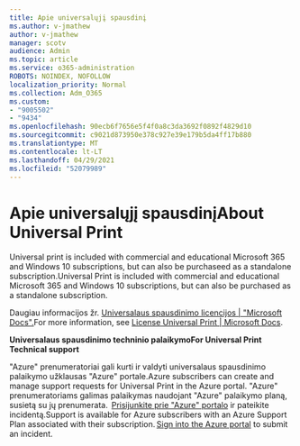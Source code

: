 ```yaml
---
title: Apie universalųjį spausdinį
ms.author: v-jmathew
author: v-jmathew
manager: scotv
audience: Admin
ms.topic: article
ms.service: o365-administration
ROBOTS: NOINDEX, NOFOLLOW
localization_priority: Normal
ms.collection: Adm_O365
ms.custom:
- "9005502"
- "9434"
ms.openlocfilehash: 90ecb6f7656e5f4f0a8c3da3692f0892f4829d10
ms.sourcegitcommit: c9021d873950e378c927e39e179b5da4ff17b880
ms.translationtype: MT
ms.contentlocale: lt-LT
ms.lasthandoff: 04/29/2021
ms.locfileid: "52079989"
---
```

# <a name="about-universal-print"></a><span data-ttu-id="44a2a-102">Apie universalųjį spausdinį</span><span class="sxs-lookup"><span data-stu-id="44a2a-102">About Universal Print</span></span>

<span data-ttu-id="44a2a-103">Universal print is included with commercial and educational Microsoft 365 and Windows 10 subscriptions, but can also be purchaseed as a standalone subscription.</span><span class="sxs-lookup"><span data-stu-id="44a2a-103">Universal Print is included with commercial and educational Microsoft 365 and Windows 10 subscriptions, but can also be purchased as a standalone subscription.</span></span>

<span data-ttu-id="44a2a-104">Daugiau informacijos žr. [Universalaus spausdinimo licencijos | "Microsoft Docs".](https://docs.microsoft.com/universal-print/fundamentals/universal-print-license)</span><span class="sxs-lookup"><span data-stu-id="44a2a-104">For more information, see [License Universal Print | Microsoft Docs](https://docs.microsoft.com/universal-print/fundamentals/universal-print-license).</span></span>

<span data-ttu-id="44a2a-105">**Universalaus spausdinimo techninio palaikymo**</span><span class="sxs-lookup"><span data-stu-id="44a2a-105">**For Universal Print Technical support**</span></span>

<span data-ttu-id="44a2a-106">"Azure" prenumeratoriai gali kurti ir valdyti universalaus spausdinimo palaikymo užklausas "Azure" portale.</span><span class="sxs-lookup"><span data-stu-id="44a2a-106">Azure subscribers can create and manage support requests for Universal Print in the Azure portal.</span></span> <span data-ttu-id="44a2a-107">"Azure" prenumeratoriams galimas palaikymas naudojant "Azure" palaikymo planą, susietą su jų prenumerata.  [Prisijunkite prie "Azure" portalo](https://ms.portal.azure.com/#blade/Microsoft_Azure_Support/HelpAndSupportBlade/newsupportrequest) ir pateikite incidentą.</span><span class="sxs-lookup"><span data-stu-id="44a2a-107">Support is available for Azure subscribers with an Azure Support Plan associated with their subscription. [Sign into the Azure portal](https://ms.portal.azure.com/#blade/Microsoft_Azure_Support/HelpAndSupportBlade/newsupportrequest) to submit an incident.</span></span>